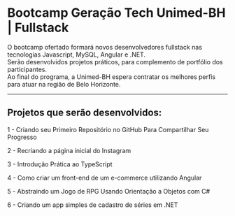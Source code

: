 

# Bootcamp Geração Tech Unimed-BH | Fullstack

O bootcamp ofertado formará novos desenvolvedores fullstack nas tecnologias Javascript, MySQL, Angular e .NET.  
Serão desenvolvidos projetos práticos, para complemento de portfólio dos participantes.  
Ao final do programa, a Unimed-BH espera contratar os melhores perfis para atuar na região de Belo Horizonte.

___  
## Projetos que serão desenvolvidos:

1 - Criando seu Primeiro Repositório no GitHub Para Compartilhar Seu Progresso

2 - Recriando a página inicial do Instagram

3 - Introdução Prática ao TypeScript

4 - Como criar um front-end de um e-commerce utilizando Angular

5 - Abstraindo um Jogo de RPG Usando Orientação a Objetos com C#

6 - Criando um app simples de cadastro de séries em .NET


